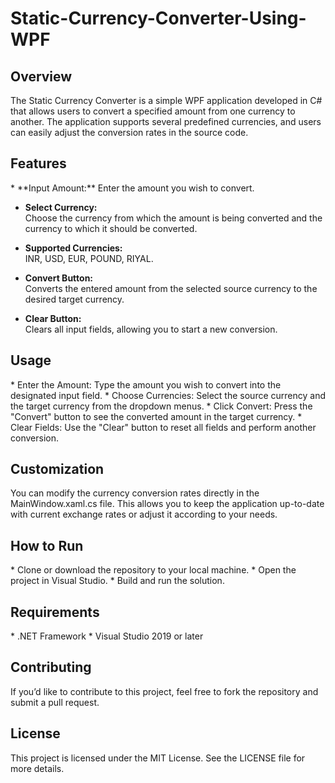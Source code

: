 # Static-Currency-Converter-Using-WPF

<h2>Overview</h2>
The Static Currency Converter is a simple WPF application developed in C# that allows users to convert a specified amount from one currency to another. The application supports several predefined currencies, and users can easily adjust the conversion rates in the source code.

<h2>Features</h2>
 * **Input Amount:**  
  Enter the amount you wish to convert.

* **Select Currency:**  
  Choose the currency from which the amount is being converted and the currency to which it should be converted.

* **Supported Currencies:**  
  INR, USD, EUR, POUND, RIYAL.

* **Convert Button:**  
  Converts the entered amount from the selected source currency to the desired target currency.

* **Clear Button:**  
  Clears all input fields, allowing you to start a new conversion.



<h2>Usage</h2>
* Enter the Amount: Type the amount you wish to convert into the designated input field.
* Choose Currencies: Select the source currency and the target currency from the dropdown menus.
* Click Convert: Press the "Convert" button to see the converted amount in the target currency.
* Clear Fields: Use the "Clear" button to reset all fields and perform another conversion.

<h2>Customization</h2>
You can modify the currency conversion rates directly in the MainWindow.xaml.cs file. This allows you to keep the application up-to-date with current exchange rates or adjust it according to your needs.

<h2>How to Run</h2>
* Clone or download the repository to your local machine.
* Open the project in Visual Studio.
* Build and run the solution.

<h2>Requirements</h2>
* .NET Framework
* Visual Studio 2019 or later

<h2>Contributing</h2>
If you’d like to contribute to this project, feel free to fork the repository and submit a pull request.

<h2>License</h2>
This project is licensed under the MIT License. See the LICENSE file for more details.
